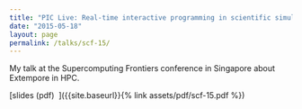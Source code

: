 ```yaml
---
title: "PIC Live: Real-time interactive programming in scientific simulation"
date: "2015-05-18"
layout: page
permalink: /talks/scf-15/
---
```


My talk at the Supercomputing Frontiers conference in Singapore about Extempore
in HPC.

[slides (pdf)&nbsp;&nbsp;<i class="fas fa-chalkboard-teacher fa-2x"></i>]({{site.baseurl}}{% link assets/pdf/scf-15.pdf %})


